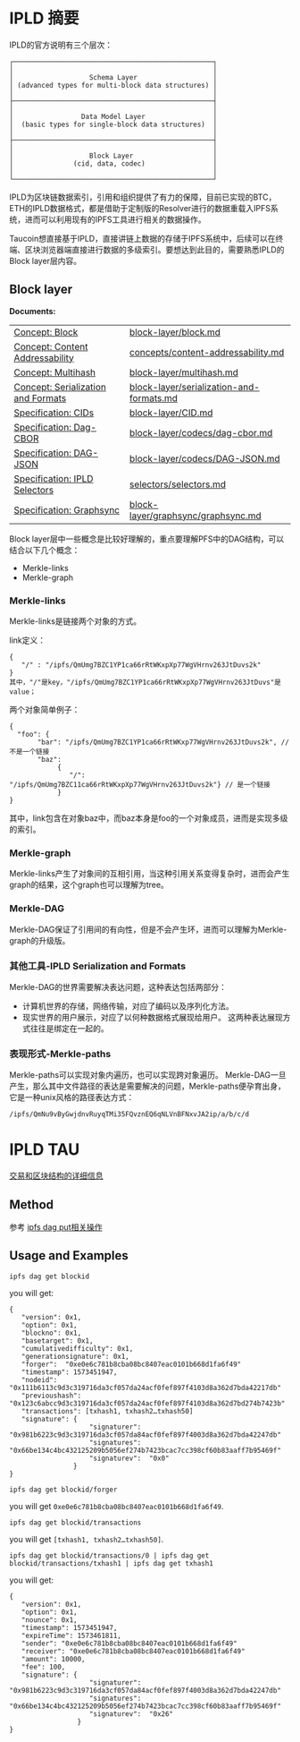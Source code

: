 # IPLD 摘要
IPLD的官方说明有三个层次：
```
┌──────────────────────────────────────────────────┐
│                                                  │
│                   Schema Layer                   │
│ (advanced types for multi-block data structures) │
│                                                  │
├──────────────────────────────────────────────────┤
│                                                  │
│                 Data Model Layer                 │
│  (basic types for single-block data structures)  │
│                                                  │
├──────────────────────────────────────────────────┤
│                                                  │
│                   Block Layer                    │
│               (cid, data, codec)                 │
│                                                  │
└──────────────────────────────────────────────────┘
```
IPLD为区块链数据索引，引用和组织提供了有力的保障，目前已实现的BTC，ETH的IPLD数据格式，都是借助于定制版的Resolver进行的数据重载入IPFS系统，进而可以利用现有的IPFS工具进行相关的数据操作。

Taucoin想直接基于IPLD，直接讲链上数据的存储于IPFS系统中，后续可以在终端、区块浏览器端直接进行数据的多级索引。要想达到此目的，需要熟悉IPLD的Block layer层内容。

## Block layer
**Documents:**

|     |      |
|-----|------|
| [Concept: Block](block-layer/block.md) | [block-layer/block.md](block-layer/block.md) |
| [Concept: Content Addressability](concepts/content-addressability.md) | [concepts/content-addressability.md](concepts/content-addressability.md) |
| [Concept: Multihash](block-layer/multihash.md) | [block-layer/multihash.md](block-layer/multihash.md) |
| [Concept: Serialization and Formats](block-layer/serialization-and-formats.md) | [block-layer/serialization-and-formats.md](block-layer/serialization-and-formats.md) |
| [Specification: CIDs](block-layer/CID.md) | [block-layer/CID.md](block-layer/CID.md) |
| [Specification: Dag-CBOR](block-layer/codecs/dag-cbor.md) | [block-layer/codecs/dag-cbor.md](block-layer/codecs/dag-cbor.md) |
| [Specification: DAG-JSON](block-layer/codecs/DAG-JSON.md) | [block-layer/codecs/DAG-JSON.md](block-layer/codecs/DAG-JSON.md) |
| [Specification: IPLD Selectors](selectors/selectors.md) | [selectors/selectors.md](selectors/selectors.md) |
| [Specification: Graphsync](block-layer/graphsync/graphsync.md) | [block-layer/graphsync/graphsync.md](block-layer/graphsync/graphsync.md) |
Block layer层中一些概念是比较好理解的，重点要理解PFS中的DAG结构，可以结合以下几个概念：
- Merkle-links
- Merkle-graph

### Merkle-links
Merkle-links是链接两个对象的方式。

link定义：
```
{ 
   "/" : "/ipfs/QmUmg7BZC1YP1ca66rRtWKxpXp77WgVHrnv263JtDuvs2k"
}
其中，"/"是key，"/ipfs/QmUmg7BZC1YP1ca66rRtWKxpXp77WgVHrnv263JtDuvs"是value；
```
两个对象简单例子：
```
{
  "foo": {
       "bar": "/ipfs/QmUmg7BZC1YP1ca66rRtWKxp77WgVHrnv263JtDuvs2k", // 不是一个链接
       "baz":
            {
               "/": "/ipfs/QmUmg7BZC11ca66rRtWKxpXp77WgVHrnv263JtDuvs2k"} // 是一个链接
            }
}
```
其中，link包含在对象baz中，而baz本身是foo的一个对象成员，进而是实现多级的索引。
### Merkle-graph
Merkle-links产生了对象间的互相引用，当这种引用关系变得复杂时，进而会产生graph的结果，这个graph也可以理解为tree。
### Merkle-DAG
Merkle-DAG保证了引用间的有向性，但是不会产生环，进而可以理解为Merkle-graph的升级版。
### 其他工具-IPLD Serialization and Formats
Merkle-DAG的世界需要解决表达问题，这种表达包括两部分：
- 计算机世界的存储，网络传输，对应了编码以及序列化方法。
- 现实世界的用户展示，对应了以何种数据格式展现给用户。 
这两种表达展现方式往往是绑定在一起的。

### 表现形式-Merkle-paths
Merkle-paths可以实现对象内遍历，也可以实现跨对象遍历。
Merkle-DAG一旦产生，那么其中文件路径的表达是需要解决的问题，Merkle-paths便孕育出身，它是一种unix风格的路径表达方式：
```
/ipfs/QmNu9vByGwjdnvRuyqTMi35FQvznEQ6qNLVnBFNxvJA2ip/a/b/c/d
```
# IPLD TAU
[交易和区块结构的详细信息](https://github.com/Tau-Coin/taucoin-ipfs-docs/blob/master/doc/Tau-Mobile-tx-block-structure-draft-cn.md)
## Method
参考 [ipfs dag put相关操作](https://docs.ipfs.io/reference/api/cli/#ipfs-dag-put)
## Usage and Examples
```
ipfs dag get blockid
```
you will get:
```
{
   "version": 0x1,         
   "option": 0x1,           
   "blockno": 0x1,          
   "basetarget": 0x1,        
   "cumulativedifficulty": 0x1,   
   "generationsignature": 0x1,  
   "forger":  "0xe0e6c781b8cba08bc8407eac0101b668d1fa6f49"
   "timestamp": 1573451947,             
   "nodeid": "0x111b6113c9d3c319716da3cf057da24acf0fef897f4103d8a362d7bda42217db"   
   "previoushash": "0x123c6abcc9d3c319716da3cf057da24acf0fef897f4103d8a362d7bd274b7423b"
   "transactions": [txhash1, txhash2…txhash50]
   "signature": {
                    "signaturer":  "0x981b6223c9d3c319716da3cf057da84acf0fef897f4003d8a362d7bda42247db"
                    "signatures":  "0x66be134c4bc432125209b5056ef274b7423bcac7cc398cf60b83aaff7b95469f"
                    "signaturev":  "0x0"
                }
}
```

```
ipfs dag get blockid/forger
```
you will get `0xe0e6c781b8cba08bc8407eac0101b668d1fa6f49`.

```
ipfs dag get blockid/transactions
```
you will get `[txhash1, txhash2…txhash50]`.

```
ipfs dag get blockid/transactions/0 | ipfs dag get blockid/transactions/txhash1 | ipfs dag get txhash1
```
you will get:
```
{
   "version": 0x1,     
   "option": 0x1,      
   "nounce": 0x1,      
   "timestamp": 1573451947,  
   "expireTime": 1573461811,  
   "sender": "0xe0e6c781b8cba08bc8407eac0101b668d1fa6f49"  
   "receiver": "0xe0e6c781b8cba08bc8407eac0101b668d1fa6f49"  
   "amount": 10000,   
   "fee": 100,    
   "signature": {
                    "signaturer":  "0x981b6223c9d3c319716da3cf057da84acf0fef897f4003d8a362d7bda42247db"
                    "signatures":  "0x66be134c4bc432125209b5056ef274b7423bcac7cc398cf60b83aaff7b95469f"
                    "signaturev":  "0x26"
                 }
}
```





